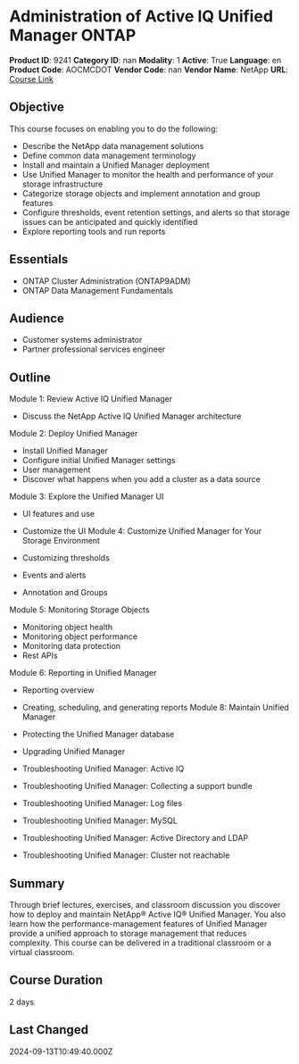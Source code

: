 # Administration of Active IQ Unified Manager ONTAP

**Product ID**: 9241
**Category ID**: nan
**Modality**: 1
**Active**: True
**Language**: en
**Product Code**: AOCMCDOT
**Vendor Code**: nan
**Vendor Name**: NetApp
**URL**: [Course Link](https://www.fastlaneus.com/course/netapp-aocmcdot)

## Objective
This course focuses on enabling you to do the following:


- Describe the NetApp data management solutions
- Define common data management terminology
- Install and maintain a Unified Manager deployment
- Use Unified Manager to monitor the health and performance of your storage infrastructure
- Categorize storage objects and implement annotation and group features
- Configure thresholds, event retention settings, and alerts so that storage issues can be anticipated and quickly identified
- Explore reporting tools and run reports

## Essentials
- ONTAP Cluster Administration (ONTAP9ADM)
- ONTAP Data Management Fundamentals

## Audience
- Customer systems administrator
- Partner professional services engineer

## Outline
Module 1: Review Active IQ Unified Manager  


- Discuss the NetApp Active IQ Unified Manager architecture


Module 2: Deploy Unified Manager 


- Install Unified Manager
- Configure initial Unified Manager settings
- User management
- Discover what happens when you add a cluster as a data source

Module 3: Explore the Unified Manager UI 


- UI features and use
- Customize the UI
Module 4: Customize Unified Manager for Your Storage Environment 


- Customizing thresholds
- Events and alerts
- Annotation and Groups

Module 5: Monitoring Storage Objects 


- Monitoring object health
- Monitoring object performance
- Monitoring data protection
- Rest APIs

Module 6: Reporting in Unified Manager  


- Reporting overview
- Creating, scheduling, and generating reports
Module 8: Maintain Unified Manager  


- Protecting the Unified Manager database
- Upgrading Unified Manager
- Troubleshooting Unified Manager: Active IQ
- Troubleshooting Unified Manager: Collecting a support bundle
- Troubleshooting Unified Manager: Log files
- Troubleshooting Unified Manager: MySQL
- Troubleshooting Unified Manager: Active Directory and LDAP
- Troubleshooting Unified Manager: Cluster not reachable

## Summary
Through brief lectures, exercises, and classroom discussion you discover how to deploy and maintain NetApp® Active IQ® Unified Manager. You also learn how the performance-management features of Unified Manager provide a unified approach to storage management that reduces complexity. This course can be delivered in a traditional classroom or a virtual classroom.

## Course Duration
2 days

## Last Changed
2024-09-13T10:49:40.000Z
